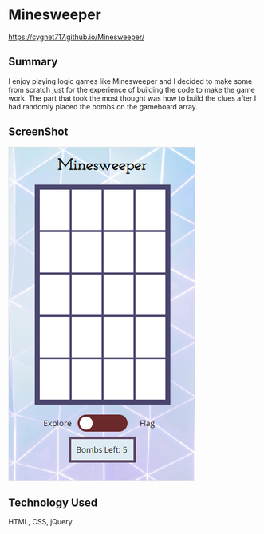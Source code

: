 # Minesweeper

https://cygnet717.github.io/Minesweeper/

## Summary

I enjoy playing logic games like Minesweeper and I decided to make some from scratch just for the experience of building the code to make the game work. The part that took the most thought was how to build the clues after I had randomly placed the bombs on the gameboard array.
 
## ScreenShot

![](minesweepermobile.png)

## Technology Used

HTML, CSS, jQuery